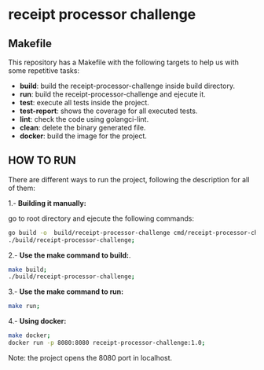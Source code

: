 # receipt processor challenge

## Makefile

This repository has a Makefile with the following targets to help us with some repetitive tasks:

- **build**: build the receipt-processor-challenge inside build directory.
- **run**: build the receipt-processor-challenge and ejecute it.
- **test**: execute all tests inside the project.
- **test-report**: shows the coverage for all executed tests.
- **lint**: check the code using golangci-lint.
- **clean**: delete the binary generated file.
- **docker**: build the image for the project.

## HOW TO RUN

There are different ways to run the project, following the description for all of them:

1.- **Building it manually:**

go to root directory and ejecute the following commands:

```bash
go build -o  build/receipt-processor-challenge cmd/receipt-processor-challenge/main.go;
./build/receipt-processor-challenge;
```

2.- **Use the make command to build:**. 

```bash
make build;
./build/receipt-processor-challenge;
```

3.- **Use the make command to run:**
```bash
make run;
```

4.- **Using docker:**
```bash
make docker;
docker run -p 8080:8080 receipt-processor-challenge:1.0;
```

Note: the project opens the 8080 port in localhost.

